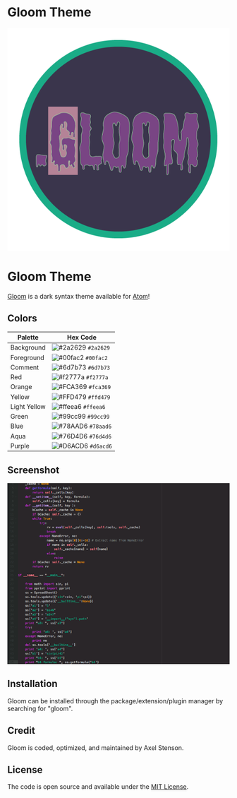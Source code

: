 
# Gloom Theme

<p align="center">
    <img src ="https://raw.githubusercontent.com/axellarsstenson/gloom-syntax/master/images/Gloom-01.png">
</p>

# Gloom Theme

[Gloom](https://github.com/axellarsstenson/gloom-syntax) is a dark syntax theme available for [Atom](https://github.atom.io/packages/gloom-syntax)!

## Colors

Palette | Hex Code
--- | ---
Background | ![#2a2629](https://placehold.it/15/2a2629/ffffff?text=+) `#2a2629`
Foreground | ![#00fac2](https://placehold.it/15/00fac2/000000?text=+) `#00fac2`
Comment | ![#6d7b73](https://placehold.it/15/6d7b73/000000?text=+) `#6d7b73`
Red | ![#f2777a](https://placehold.it/15/f2777a/000000?text=+) `#f2777a`
Orange | ![#FCA369](https://placehold.it/15/FCA369/000000?text=+) `#fca369`
Yellow | ![#FFD479](https://placehold.it/15/FFD479/000000?text=+) `#ffd479`
Light Yellow | ![#ffeea6](https://placehold.it/15/FFEEA6/000000?text=+) `#ffeea6`
Green | ![#99cc99](https://placehold.it/15/99cc99/000000?text=+) `#99cc99`
Blue | ![#78AAD6](https://placehold.it/15/78AAD6/000000?text=+) `#78aad6`
Aqua | ![#76D4D6](https://placehold.it/15/76D4D6/000000?text=+) `#76d4d6`
Purple | ![#D6ACD6](https://placehold.it/15/D6ACD6/000000?text=+) `#d6acd6`

## Screenshot

![Gloom Screenshot](https://raw.githubusercontent.com/axellarsstenson/gloom-syntax/master/images/Gloom_Screenshot.png)

## Installation

Gloom can be installed through the package/extension/plugin manager by searching for "gloom".

## Credit

Gloom is coded, optimized, and maintained by Axel Stenson.

## License

The code is open source and available under the [MIT License](https://github.com/taniarascia/new-moon/blob/master/LICENSE.md).
